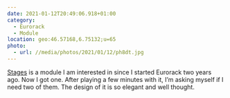 ```yaml
---
date: 2021-01-12T20:49:06.918+01:00
category:
  - Eurorack
  - Module
location: geo:46.57168,6.75132;u=65
photo:
  - url: //media/photos/2021/01/12/ph8dt.jpg
---
```

[Stages](https://mutable-instruments.net/modules/stages/) is a module I am interested in since I started Eurorack two years ago. Now I got one. After playing a few minutes with it, I’m asking myself if I need two of them. The design of it is so elegant and well thought.
